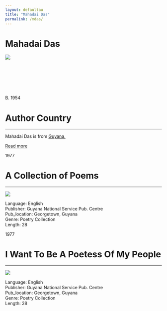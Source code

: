 ```yaml
---
layout: defaultau
title: "Mahadai Das"
permalink: /mdas/
---
```

<!-- partial:index.partial.html -->
<div class="content">
    <h1>Mahadai Das</h1>
    <div class="quote">
        <div><img src="https://www.peepaltreepress.com/sites/default/files/styles/author_large/public/Mahadai%20Das.jpg" class="logo"></div>
    </div>
    <div class="timeline">
        <div style="padding-bottom:100px;"></div>
        <div class="block">
            <div class="date right"><p class="right"> B. 1954 </p></div>
            <div class="dot"></div>
            <div class="left first">
            <div class="author_country">
                <h1>Author Country</h1><hr>
          <div class="aclocation">  <p>Mahadai Das is from <a href="{{ site.baseurl }}/62">Guyana.</a></p></div>
              <div class="acreadmore">  <a href="https://en.wikipedia.org/wiki/Mahadai_Das" target="_blank">Read more</a></div>
            </div>
            </div>
        </div>
        <div class="block">
            <div class="date left"><p class="left">1977</p></div>
            <div class="dot"></div>
            <div class="right">
                <h1>A Collection of Poems</h1><hr>
                <p><img src="https://books.google.dm/books/content?id=PyNCAAAAYAAJ&printsec=frontcover&img=1&zoom=1&imgtk=AFLRE73jPjy3grpomJXzts0uEwMXKqY3f4FMH5u3PEp7Eei1ktMFFQB84iYIceLRQprNb-h6oSdmnZpIuoqOGtsxn_nMPfGR6OmUiqg5S2R1qqVj608tg20_ViobaovzU23ppLx7UaBN"></p>
                <p>
                Language: English<br/>
                Publisher: Guyana National Service Pub. Centre<br/>
                Pub_location: Georgetown, Guyana<br/>
                Genre: Poetry Collection<br/>
                Length: 28</p>
            </div>
        </div>
        <div class="block">
            <div class="date right"><p class="right">1977</p></div>
            <div class="dot"></div>
            <div class="left hide">
                <h1>I Want To Be A Poetess Of My People</h1><hr>
                <p><img src="https://www.morayhousetrust.com/wp-content/uploads/2021/07/Mahadai-Part-One-Cover.png"></p>
                <p>Language: English<br/>
                Publisher: Guyana National Service Pub. Centre<br/>
                Pub_location: Georgetown, Guyana<br/>
                Genre: Poetry Collection<br/>
                Length: 28</p>
            </div>
        </div>
  <!-- partial -->
<script src='https://cdnjs.cloudflare.com/ajax/libs/jquery/3.1.1/jquery.min.js'></script><script  src="{{ site.baseurl }}/assets/js/authorscript.js"></script>